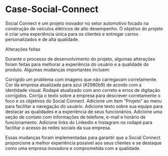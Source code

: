 # Case-Social-Connect

Social Connect é um projeto inovador no setor automotivo focado na construção de veículos elétricos de alto desempenho. O objetivo do projeto é criar uma experiência única para os clientes e entregar carros personalizados e de alta qualidade.

Alterações feitas

Durante o processo de desenvolvimento do projeto, algumas alterações foram feitas para melhorar a experiência do usuário e a qualidade do produto. Algumas mudanças importantes incluem:

Corrigido um problema com imagens que não carregavam corretamente.
Cor da empresa atualizada para azul (#2980b9) de acordo com a identidade visual.
Rodapé atualizado com ano correto e erros de digitação corrigidos.
Corrija o texto sobre a empresa para descrever corretamente o foco e os objetivos do Social Connect.
Adicione um item “Projeto” ao menu para facilitar a navegação do usuário.
Adicione texto sobre sua equipe para destacar as qualidades e a experiência de seus funcionários.
Adicione uma seção de contato com informações de telefone, e-mail e horário de funcionamento.
Adicione links do Linkedin e Instagram no rodapé para facilitar o acesso às redes sociais da sua empresa.

Essas mudanças foram implementadas para garantir que a Social Connect proporcione a melhor experiência possível aos seus clientes e se destaque como uma empresa inovadora e comprometida com a qualidade.

